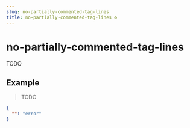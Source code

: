 ```yaml
---
slug: no-partially-commented-tag-lines
title: no-partially-commented-tag-lines ⚙️
---
```

# no-partially-commented-tag-lines
TODO

## Example
> TODO
```json
{
  "": "error"
}
```

